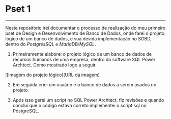 # Pset 1
---
Neste repositório irei documentar o processo de realização do meu primeiro pset de Design e Desenvolvimento de Banco de Dados, onde farei o projeto lógico de um banco de dados, e sua devida implementação no SGBD, dentro do *PostgresSQL* e *MariaDB/MySQL*.

1. Primeiramente elaborei o projeto lógico de um banco de dados de recursos humanos de uma empresa, dentro do software SQL Power Archtect. Como mostrado logo a seguir.

![Imagem do projeto lógico](URL da imagem)

2. Em seguida criei um usuário e o banco de dados a serem usados no projeto.

3. Após isso gerei um script no SQL Power Archtect, fiz revisões e quando concluí que o código estava correto implementei o script sql no PostgreSQL.
